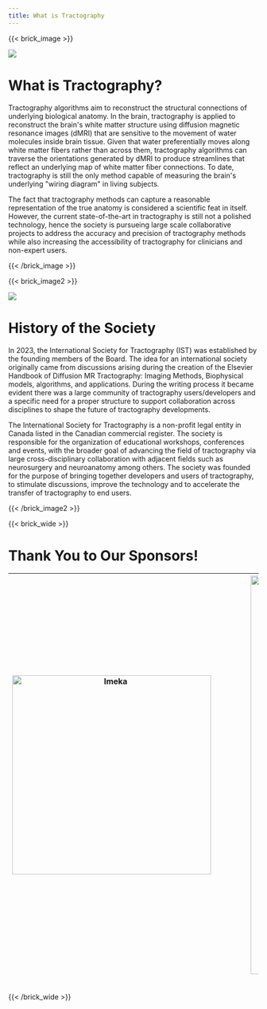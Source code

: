 ```yaml
---
title: What is Tractography
---
```

{{< brick_image >}}

![](/uploads/tractograms/coronal_CST.png)

# What is Tractography?

Tractography algorithms aim to reconstruct the structural connections of underlying biological anatomy. In the brain, tractography is applied to reconstruct the brain's white matter structure using diffusion magnetic resonance images (dMRI) that are sensitive to the movement of water molecules inside brain tissue.  Given that water preferentially moves along white matter fibers rather than across them, tractography algorithms can traverse the orientations generated by dMRI to produce streamlines that reflect an underlying map of white matter fiber connections.  To date, tractography is still the only method capable of measuring the brain's underlying "wiring diagram" in living subjects.

The fact that tractography methods can capture a reasonable representation of the true anatomy is considered a scientific feat in itself. However, the current state-of-the-art in tractography is still not a polished technology, hence the society is pursueing large scale collaborative projects to address the accuracy and precision of tractography methods while also increasing the accessibility of tractography for clinicians and non-expert users.

{{< /brick_image >}}

{{< brick_image2 >}}

![](/uploads/tractograms/historical_tractography_mori.png)

# History of the Society

In 2023, the International Society for Tractography (IST) was established by the founding members of the Board. The idea for an international society originally came from discussions arising during the creation of the Elsevier Handbook of Diffusion MR Tractography: Imaging Methods, Biophysical models, algorithms, and applications. During the writing process it became evident there was a large community of tractography users/developers and a specific need for a proper structure to support collaboration across disciplines to shape the future of tractography developments.

The International Society for Tractography is a non-profit legal entity in Canada listed in the Canadian commercial register.  The society is responsible for the organization of educational workshops, conferences and events, with the broader goal of advancing the field of tractography via large cross-disciplinary collaboration with adjacent fields such as neurosurgery and neuroanatomy among others. The society was founded for the purpose of bringing together developers and users of tractography, to stimulate discussions, improve the technology and to accelerate the transfer of tractography to end users.

{{< /brick_image2 >}}

{{< brick_wide >}}
# Thank You to Our Sponsors!
|<a href="https://imeka.ca/" rel="IMEKA imaging what matters" target="_blank"><img src="/uploads/photos/imeka-black.png" alt="Imeka"  height="auto" width=400 ></a> |&emsp;&emsp;&emsp;| <a href="https://sts.u-bordeaux.fr/rri-impact" rel="IMaging for Precision medicine within A Collaborative Translational program" target="_blank"><img src="/uploads/photos/logo_IMPACT.png" alt="IMPACT"  height="auto" width=800></a> |&emsp;&emsp;&emsp;| <a href="https://skope.swiss/" rel="Skope: Your Partner in Scientific MR Imaging" target="_blank"><img src="/uploads/photos/Skope_PNG.png" alt="Skope"  width=400 height="auto" width="auto"></a>|
|:--------:|:------:|:-----:|:------:|:-----:|
<br>
{{< /brick_wide >}}